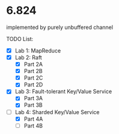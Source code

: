 # 6.824
implemented by purely unbuffered channel

TODO List:

- [x] Lab 1: MapReduce
- [x] Lab 2: Raft
  - [x] Part 2A
  - [x] Part 2B
  - [x] Part 2C
  - [x] Part 2D
- [x] Lab 3: Fault-tolerant Key/Value Service
  - [x] Part 3A
  - [x] Part 3B
- [ ] Lab 4: Sharded Key/Value Service
  - [X] Part 4A
  - [ ] Part 4B